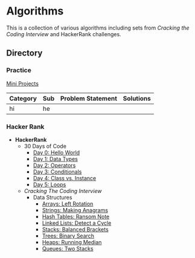 # Algorithms

This is a collection of various algorithms including sets from _Cracking the Coding Interview_ and HackerRank challenges.

## Directory

### Practice
[Mini Projects](https://github.com/addriv/algorithms/tree/master/practice/mini_projects)

| Category | Sub | Problem Statement | Solutions |
|----------|-----|-------------------|-----------|
| hi       | he  |                   |           |


### Hacker Rank

* **HackerRank**
  * 30 Days of Code
    * [Day 0: Hello World](https://github.com/addriv/algorithms/blob/master/hackerrank/30_days_of_code/day0_hello_world/problem.md)
    * [Day 1: Data Types](https://github.com/addriv/algorithms/blob/master/hackerrank/30_days_of_code/day1_data_types/problem.md)
    * [Day 2: Operators](https://github.com/addriv/algorithms/blob/master/hackerrank/30_days_of_code/day2_operators/problem.md)
    * [Day 3: Conditionals](https://github.com/addriv/algorithms/blob/master/hackerrank/30_days_of_code/day3_conditionals/problem.md)
    * [Day 4: Class vs. Instance](https://github.com/addriv/algorithms/blob/master/hackerrank/30_days_of_code/day4_class_vs_instance/problem.md)
    * [Day 5: Loops](https://github.com/addriv/algorithms/blob/master/hackerrank/30_days_of_code/day5_loops/problem.md)
  * _Cracking The Coding Interview_
    * Data Structures
      * [Arrays: Left Rotation](https://github.com/addriv/algorithms/blob/master/hackerrank/cracking_the_coding_interview/data_structures/arrays_left_rotation/problem.md)
      * [Strings: Making Anagrams](https://github.com/addriv/algorithms/blob/master/hackerrank/cracking_the_coding_interview/data_structures/strings_making_anagrams/problem.md)
      * [Hash Tables: Ransom Note](https://github.com/addriv/algorithms/blob/master/hackerrank/cracking_the_coding_interview/data_structures/hash_tables_ransom_note/problem.md)
      * [Linked Lists: Detect a Cycle](https://github.com/addriv/algorithms/blob/master/hackerrank/cracking_the_coding_interview/data_structures/linked_lists_detect_cycle/problem.md)
      * [Stacks: Balanced Brackets](https://github.com/addriv/algorithms/blob/master/hackerrank/cracking_the_coding_interview/data_structures/stacks_balanced_brackets/problem.md)
      * [Trees: Binary Search](https://github.com/addriv/algorithms/blob/master/hackerrank/cracking_the_coding_interview/data_structures/trees_binary_search/problem.md)
      * [Heaps: Running Median](https://github.com/addriv/algorithms/blob/master/hackerrank/cracking_the_coding_interview/data_structures/heaps_running_median/problem.md)
      * [Queues: Two Stacks](https://github.com/addriv/algorithms/blob/master/hackerrank/cracking_the_coding_interview/data_structures/queues_two_stacks/problem.md)
